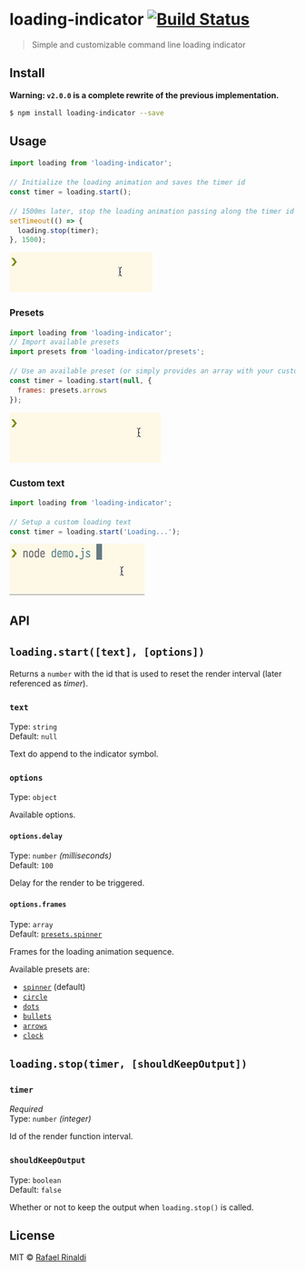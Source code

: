 # loading-indicator [![Build Status](https://semaphoreci.com/api/v1/projects/aa124d8d-865f-4a05-ac30-1b47c246ddbe/681927/badge.svg)](https://semaphoreci.com/rafaelrinaldi/loading-indicator)

> Simple and customizable command line loading indicator

## Install
**Warning: `v2.0.0` is a complete rewrite of the previous implementation.**
```sh
$ npm install loading-indicator --save
```

## Usage

```js
import loading from 'loading-indicator';

// Initialize the loading animation and saves the timer id
const timer = loading.start();

// 1500ms later, stop the loading animation passing along the timer id
setTimeout(() => {
  loading.stop(timer);
}, 1500);
```

![demo-default](./demo-default.gif)

### Presets

```js
import loading from 'loading-indicator';
// Import available presets
import presets from 'loading-indicator/presets';

// Use an available preset (or simply provides an array with your custom preset)
const timer = loading.start(null, {
  frames: presets.arrows
});
```

![demo-presets](./demo-presets.gif)

### Custom text

```js
import loading from 'loading-indicator';

// Setup a custom loading text
const timer = loading.start('Loading...');
```

![demo-custom-text](./demo-custom-text.gif)

## API

## `loading.start([text], [options])`

Returns a `number` with the id that is used to reset the render interval (later referenced as _timer_).

### `text`

Type: `string`  
Default: `null`  

Text do append to the indicator symbol.

### `options`

Type: `object`  

Available options.

#### `options.delay`

Type: `number` _(milliseconds)_  
Default: `100`  

Delay for the render to be triggered.

#### `options.frames`

Type: `array`  
Default: [`presets.spinner`](./presets.js#L2)  

Frames for the loading animation sequence.

Available presets are:

* [`spinner`](./presets.js#L2) (default)
* [`circle`](./presets.js#3)
* [`dots`](./presets.js#4)
* [`bullets`](./presets.js#5)
* [`arrows`](./presets.js#11)
* [`clock`](./presets.js#19)

## `loading.stop(timer, [shouldKeepOutput])`

### `timer`

_Required_  
Type: `number` _(integer)_

Id of the render function interval.

### `shouldKeepOutput`

Type: `boolean`  
Default: `false`  

Whether or not to keep the output when `loading.stop()` is called.

## License

MIT :copyright: [Rafael Rinaldi](http://rinaldi.io)
